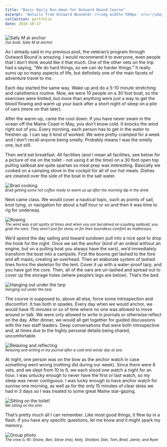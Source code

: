 ```yaml
---
title: "Basic Daily Run-down for Outward Bound Course"
excerpt: "Details from Outward Bound<br /><img width='500px' src='/images/sailing-blog/sally-m.jpeg' alt='Sally M at anchor' />"
collection: portfolio
date: 2016-10-17
---
```


![Sally M at anchor](/images/sailing-blog/sally-m.jpeg)
<br /><small><em>Our boat, Sally M at anchor</em></small>

As I already said in my previous post, the veteran’s program through Outward Bound is amazing. I would recommend it to everyone, even people that I don’t think would like it that much. One of the other vets on the trip had a saying, “We do hard things, so we can do harder things.” It really sums up so many aspects of life, but definitely one of the main facets of adventure travel to me.

Each day started the same way. Wake up and do a 5-10 minute stretching and calisthenics routine. Now, we were 10 people on a 30 foot boat, so the exercises were limited, but more than anything were just a way to get the blood flowing and warm up your back after a short night of sleep on a pile of oars (more on that later).

After the warm-up, came the cool down. If you have never swam in the ocean off the Maine Coast in May, you don’t know cold. It knocks the wind right out of you. Every morning, each person has to get in the water to freshen up. I can say it kind of worked. We were pretty cramped for a week and I don’t recall anyone being smelly. Probably means I was the smelly one, but still.

Then we’d eat breakfast. All facilities (and I mean all facilities, see below for a picture of me on the toilet - not using it at the time) on a 30 foot open top pulling sailboat are quite spartan so meal prep was interesting. Basically we cooked on a camping stove in the cockpit for all of our hot meals. Dishes are cleaned over the side of the boat in the salt water.

![Brad cooking](/images/sailing-blog/brad-cooking.jpeg)
<br /><small><em>Brad getting some hot coffee ready to warm us up after the morning dip in the drink</em></small>

Next came class. We would cover a nautical topic, such as points of sail, knot tying, or navigation for about a half hour or so and then it was time to rig for underway.

![Rowing](/images/sailing-blog/rowing.jpeg)
<br /><small><em>The wind was a bit spotty at times and when you are becalmed on a pulling sailboat, you grab the oars. They aren’t just for show, or for their boundless comfort as mattresses.</em></small>

We’d spend the day sailing and toward sundown pull into a nice spot to drop the hook for the night. Once we set the anchor (kind of an ordeal without an engine, but on a pulling boat you always have the oars), we’d immediately transform the boat into a campsite. First the booms get lashed to the fore and aft masts, creating an overhead. Then an elaborate system of lashed lines forms the skeleton for the tent. Cover it up with a water-proof tarp, and you have got the core. Then, all of the oars are un-lashed and spread out to cover up the storage holes (where people’s legs are below). That’s the bed.

![Hanging out under the tarp](/images/sailing-blog/under-the-tarp.jpeg)
<br /><small><em>Hanging out under the tarp</em></small>

The course is supposed to, above all else, force some introspection and discomfort. It has both in spades. Every day when we would anchor, we would have 15 minutes or so of time where no one was allowed to move around or talk. We were only allowed to write in journals or otherwise reflect on the day. After dinner, we would all get together for guided discussions with the two staff leaders. Deep conversations that were both introspective and, at times due to the highly personal details being shared, uncomfortable.

![Relaxing and reflecting](/images/sailing-blog/feet-up.jpeg)
<br /><small><em>Relaxing and writing in my journal after a cold and windy day at sea</em></small>

At night, one person was on the bow as the anchor watch in case something went wrong (nothing did during our week). Since there were 8 vets, and we slept from 10 to 6, we each stood one watch a night for an hour. I was unlucky enough to never have the first or last watch, so my sleep was never contiguous. I was lucky enough to have anchor watch for sunrise one morning, as well as for the only 15 minutes of clear skies we had in 3 days so I was treated to some great Maine star-gazing.

![Sitting on the toilet!](/images/sailing-blog/on-the-pot.jpeg)
<br /><small><em>Me sitting on the john</em></small>

That’s pretty much all I can remember. Like most good things, it flew by in a flash. If you have any specific questions, let me know and it might spark my memory.

![Group photo](/images/sailing-blog/harber-barbers.jpeg)
<br /><small><em>The crew (L-R): Shane, Ben, Steve (me), Kelly, Sheldon, Dan, Tom, Brad, Jamie, and Ryan</em></small>
